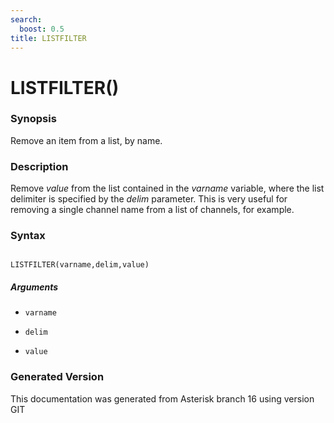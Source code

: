 ```yaml
---
search:
  boost: 0.5
title: LISTFILTER
---
```


# LISTFILTER()

### Synopsis

Remove an item from a list, by name.

### Description

Remove _value_ from the list contained in the _varname_ variable, where the list delimiter is specified by the _delim_ parameter. This is very useful for removing a single channel name from a list of channels, for example.<br>


### Syntax


```

LISTFILTER(varname,delim,value)
```
##### Arguments


* `varname`

* `delim`

* `value`


### Generated Version

This documentation was generated from Asterisk branch 16 using version GIT 